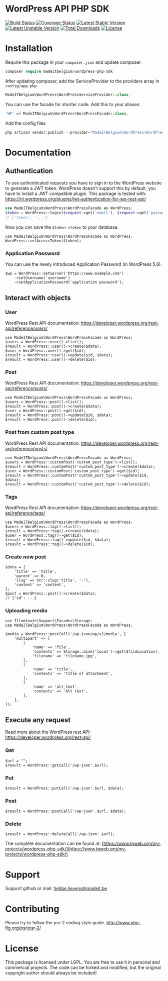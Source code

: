 # WordPress API PHP SDK
[![Build Status](https://travis-ci.org/madeITBelgium/WordPress-PHP-SDK.svg?branch=master)](https://travis-ci.org/madeITBelgium/WordPress-PHP-SDK)
[![Coverage Status](https://coveralls.io/repos/github/madeITBelgium/WordPress-PHP-SDK/badge.svg?branch=master)](https://coveralls.io/github/madeITBelgium/WordPress-PHP-SDK?branch=master)
[![Latest Stable Version](https://poser.pugx.org/madeITBelgium/WordPress-PHP-SDK/v/stable.svg)](https://packagist.org/packages/madeITBelgium/WordPress-PHP-SDK)
[![Latest Unstable Version](https://poser.pugx.org/madeITBelgium/WordPress-PHP-SDK/v/unstable.svg)](https://packagist.org/packages/madeITBelgium/WordPress-PHP-SDK)
[![Total Downloads](https://poser.pugx.org/madeITBelgium/WordPress-PHP-SDK/d/total.svg)](https://packagist.org/packages/madeITBelgium/WordPress-PHP-SDK)
[![License](https://poser.pugx.org/madeITBelgium/WordPress-PHP-SDK/license.svg)](https://packagist.org/packages/madeITBelgium/WordPress-PHP-SDK)

# Installation

Require this package in your `composer.json` and update composer.

```php
composer require madeitbelgium/wordpress-php-sdk
```

After updating composer, add the ServiceProvider to the providers array in `config/app.php`

```php
MadeITBelgium\WordPress\WordPressServiceProvider::class,
```

You can use the facade for shorter code. Add this to your aliases:

```php
'WP' => MadeITBelgium\WordPress\WordPressFacade::class,
```

Add the config files
```php
php artisan vendor:publish --provider="MadeITBelgium\WordPress\WordPressServiceProvider"'
```

# Documentation
## Authentication
To use authenticated requests you have to sign in to the WordPress website to generate a JWT token. WordPress doesn't support this by default, you have to install a JWT compatible plugin. This package is tested with: https://nl.wordpress.org/plugins/jwt-authentication-for-wp-rest-api/
```php
use MadeITBelgium\WordPress\WordPressFacade as WordPress;
$token = WordPress::login($request->get('email'), $request->get('password'));
// {'token': '...'}
```
Now you can save the `$token->token` to your database.
```
use MadeITBelgium\WordPress\WordPressFacade as WordPress;
WordPress::setAccessToken($token);
```

### Application Password
You can use the newly introduced Application Password (in WordPress 5.6).
```
$wp = WordPress::setServer('https://www.example.com')
    ->setUsername('username')
    ->setApplicationPassword('application password');
```

## Interact with objects
### User
WordPress Rest API documentation: https://developer.wordpress.org/rest-api/reference/users/

```
use MadeITBelgium\WordPress\WordPressFacade as WordPress;
$users = WordPress::user()->list();
$result = WordPress::user()->create($data);
$user = WordPress::user()->get($id);
$result = WordPress::user()->update($id, $data);
$result = WordPress::user()->delete($id);
```

### Post
WordPress Rest API documentation: https://developer.wordpress.org/rest-api/reference/posts/

```
use MadeITBelgium\WordPress\WordPressFacade as WordPress;
$users = WordPress::post()->list();
$result = WordPress::post()->create($data);
$user = WordPress::post()->get($id);
$result = WordPress::post()->update($id, $data);
$result = WordPress::post()->delete($id);
```

### Post from custom post type

WordPress Rest API documentation: https://developer.wordpress.org/rest-api/reference/posts/

```
use MadeITBelgium\WordPress\WordPressFacade as WordPress;
$users = WordPress::customPost('custom_post_type')->list();
$result = WordPress::customPost('custom_post_type')->create($data);
$user = WordPress::customPost('custom_post_type')->get($id);
$result = WordPress::customPost('custom_post_type')->update($id, $data);
$result = WordPress::customPost('custom_post_type')->delete($id);
```

### Tags

WordPress Rest API documentation: https://developer.wordpress.org/rest-api/reference/tags/

```
use MadeITBelgium\WordPress\WordPressFacade as WordPress;
$users = WordPress::tag()->list();
$result = WordPress::tag()->create($data);
$user = WordPress::tag()->get($id);
$result = WordPress::tag()->update($id, $data);
$result = WordPress::tag()->delete($id);
```

### Create new post
```
$data = [
    'title' => 'title',
    'parent' => 0,
    'slug' => Str::slug('title', '-'),
    'content' => 'content',
];
$post = WordPress::post()->create($data);
// {'id': ...}
```

### Uploading media
```
use Illuminate\Support\Facades\Storage;
use MadeITBelgium\WordPress\WordPressFacade as WordPress;

$media = WordPress::postCall('/wp-json/wp/v2/media', [
    'multipart' => [
        [
            'name' => 'file',
            'contents' => Storage::disk('local')->get($fileLocation),
            'filename' => 'filename.jpg',
        ],
        [
            'name' => 'title',
            'contents' => 'Title of attachment',
        ],
        [
            'name' => 'alt_text',
            'contents' => 'Alt text',
        ],
    ],
]);
```


## Execute any request
Read more about the WordPress rest API: https://developer.wordpress.org/rest-api/
### Get
```
$url = "";
$result = WordPress::getCall('/wp-json'.$url);
```

### Put
```
$result = WordPress::putCall('/wp-json'.$url, $data);
```

### Post
```
$result = WordPress::postCall('/wp-json'.$url, $data);
```

### Delete
```
$result = WordPress::deleteCall('/wp-json'.$url);
```


The complete documentation can be found at: [https://www.tpweb.org/my-projects/wordpress-php-sdk/](https://www.tpweb.org/my-projects/wordpress-php-sdk/)

# Support

Support github or mail: tjebbe.lievens@madeit.be

# Contributing

Please try to follow the psr-2 coding style guide. http://www.php-fig.org/psr/psr-2/

# License

This package is licensed under LGPL. You are free to use it in personal and commercial projects. The code can be forked and modified, but the original copyright author should always be included!
